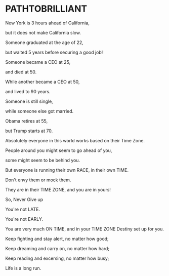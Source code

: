 # PATHTOBRILLIANT
New York is 3 hours ahead of California,

but it does not make California slow.

Someone graduated at the age of 22,

but waited 5 years before securing a good job!

Someone became a CEO at 25,

and died at 50.

While another became a CEO at 50,

and lived to 90 years.

Someone is still single,

while someone else got married.

Obama retires at 55,

but Trump starts at 70.

Absolutely everyone in this world works based on their Time Zone.

People around you might seem to go ahead of you,

some might seem to be behind you.

But everyone is running their own RACE, in their own TIME.

Don't envy them or mock them.

They are in their TIME ZONE, and you are in yours!

So, Never Give up

You're not LATE.

You're not EARLY.

You are very much ON TIME, and in your TIME ZONE Destiny set up for you.

Keep fighting and stay alert, no matter how good;

Keep dreaming and carry on, no matter how hard;

Keep reading and excersing, no matter how busy;

Life is a long run.
